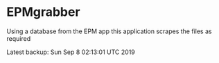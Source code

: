 # EPMgrabber
Using a database from the EPM app this application scrapes the files as required


Latest backup: Sun Sep 8 02:13:01 UTC 2019

